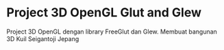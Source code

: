 # Project 3D OpenGL Glut and Glew
 Project 3D OpenGL dengan library FreeGlut dan Glew. Membuat bangunan 3D Kuil Seigantoji Jepang

